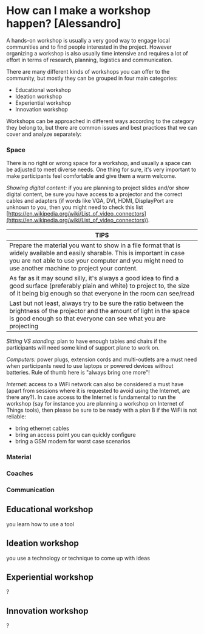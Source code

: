 # How can I make a workshop happen? [Alessandro]

A hands-on workshop is usually a very good way to engage local communities and to find people interested in the project.
However organizing a workshop is also usually time intensive and requires a lot of effort in terms of research, planning, logistics and communication.

There are many different kinds of workshops you can offer to the community, but mostly they can be grouped in four main categories:
- Educational workshop
- Ideation workshop
- Experiential workshop
- Innovation workshop

Workshops can be approached in different ways according to the category they belong to, but there are common issues and best practices that we can cover and analyze separately:
### Space
There is no right or wrong space for a workshop, and usually a space can be adjusted to meet diverse needs. One thing for sure, it's very important to make participants feel comfortable and give them a warm welcome.

*Showing digital content:* if you are planning to project slides and/or show digital content, be sure you have access to a projector and the correct cables and adapters (if words like VGA, DVI, HDMI, DisplayPort are unknown to you, then you might need to check this list [https://en.wikipedia.org/wiki/List_of_video_connectors](https://en.wikipedia.org/wiki/List_of_video_connectors)).

|TIPS|
|-----|
|Prepare the material you want to show in a file format that is widely available and easily sharable. This is important in case you are not able to use your computer and you might need to use another machine to project your content.|
|As far as it may sound silly, it's always a good idea to find a good surface (preferably plain and white) to project to, the size of it being big enough so that everyone in the room can see/read|
|Last but not least, always try to be sure the ratio between the brightness of the projector and the amount of light in the space is good enough so that everyone can see what you are projecting| 


*Sitting VS standing:*
plan to have enough tables and chairs if the participants will need some kind of support plane to work on.

*Computers:*
power plugs, extension cords and multi-outlets are a must need when participants need to use laptops or powered devices without batteries. Rule of thumb here is "always bring one more"!

*Internet:*
access to a WiFi network can also be considered a must have (apart from sessions where it is requested to avoid using the Internet, are there any?). In case access to the Internet is fundamental to run the workshop (say for instance you are planning a workshop on Internet of Things tools), then please be sure to be ready with a plan B if the WiFi is not reliable:
- bring ethernet cables
- bring an access point you can quickly configure
- bring a GSM modem for worst case scenarios


### Material
### Coaches
### Communication

## Educational workshop
you learn how to use a tool

## Ideation workshop
you use a technology or technique to come up with ideas

## Experiential workshop
?
## Innovation workshop
?
